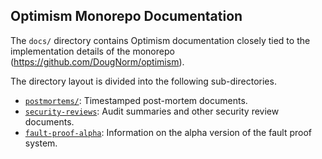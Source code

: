 ## Optimism Monorepo Documentation

The `docs/` directory contains Optimism documentation closely tied to the implementation details of the monorepo (https://github.com/DougNorm/optimism).

The directory layout is divided into the following sub-directories.

- [`postmortems/`](./postmortems/): Timestamped post-mortem documents.
- [`security-reviews`](./security-reviews/): Audit summaries and other security review documents.
- [`fault-proof-alpha`](./fault-proof-alpha): Information on the alpha version of the fault proof system.
